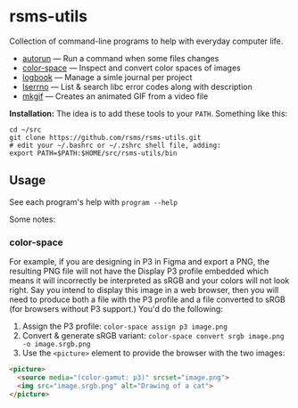# rsms-utils

Collection of command-line programs to help with everyday computer life.

- [autorun](bin/autorun) — Run a command when some files changes
- [color-space](bin/color-space) — Inspect and convert color spaces of images
- [logbook](bin/logbook) — Manage a simle journal per project
- [lserrno](bin/lserrno) — List & search libc error codes along with description
- [mkgif](bin/mkgif) — Creates an animated GIF from a video file

**Installation:** The idea is to add these tools to your `PATH`. Something like this:

```
cd ~/src
git clone https://github.com/rsms/rsms-utils.git
# edit your ~/.bashrc or ~/.zshrc shell file, adding:
export PATH=$PATH:$HOME/src/rsms-utils/bin
```


## Usage

See each program's help with `program --help`

Some notes:

### color-space

For example, if you are designing in P3 in Figma and export a PNG, the resulting PNG file will not have the Display P3 profile embedded which means it will incorrectly be interpreted as sRGB and your colors will not look right. Say you intend to display this image in a web browser, then you will need to produce both a file with the P3 profile and a file converted to sRGB (for browsers without P3 support.) You'd do the following:

1. Assign the P3 profile: `color-space assign p3 image.png`
2. Convert & generate sRGB variant: `color-space convert srgb image.png -o image.srgb.png`
3. Use the `<picture>` element to provide the browser with the two images:

```html
<picture>
  <source media="(color-gamut: p3)" srcset="image.png">
  <img src="image.srgb.png" alt="Drawing of a cat">
</picture>
```
